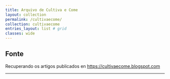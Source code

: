 ```yaml
---
title: Arquivo de Cultiva e Come
layout: collection
permalink: /cultivaecome/
collection: cultivaecome
entries_layout: list # grid
classes: wide
--- 
```


## Fonte

Recuperando os artigos publicados en <https://cultivaecome.blogspot.com>

* * *
